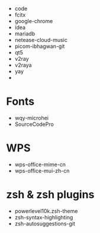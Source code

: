 * code
* fcitx
* google-chrome
* idea
* mariadb
* netease-cloud-music
* picom-ibhagwan-git
* qt5
* v2ray
* v2raya
* yay
* 
# Fonts
* wqy-microhei
* SourceCodePro

# WPS
* wps-office-mime-cn
* wps-office-mui-zh-cn

# zsh & zsh plugins
* powerlevel10k.zsh-theme
* zsh-syntax-highlighting
* zsh-autosuggestions-git
